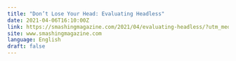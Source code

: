 ```yaml
---
title: "Don’t Lose Your Head: Evaluating Headless"
date: 2021-04-06T16:10:00Z
link: https://smashingmagazine.com/2021/04/evaluating-headless/?utm_medium=RSS&utm_source=news.12bit.vn
site: www.smashingmagazine.com
language: English
draft: false
---
```


